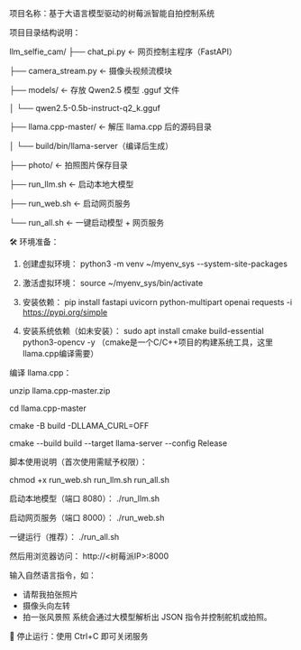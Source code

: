项目名称：基于大语言模型驱动的树莓派智能自拍控制系统

 项目目录结构说明：

llm_selfie_cam/
├── chat_pi.py                 ← 网页控制主程序（FastAPI）

├── camera_stream.py           ← 摄像头视频流模块

├── models/                    ← 存放 Qwen2.5 模型 .gguf 文件

│   └── qwen2.5-0.5b-instruct-q2_k.gguf

├── llama.cpp-master/          ← 解压 llama.cpp 后的源码目录

│   └── build/bin/llama-server（编译后生成）

├── photo/                     ← 拍照图片保存目录

├── run_llm.sh                 ←  启动本地大模型

├── run_web.sh                 ←  启动网页服务

└── run_all.sh                 ←  一键启动模型 + 网页服务

🛠 环境准备：

1. 创建虚拟环境：
   python3 -m venv ~/myenv_sys --system-site-packages

2. 激活虚拟环境：
   source ~/myenv_sys/bin/activate

3. 安装依赖：
   pip install fastapi uvicorn python-multipart openai requests -i https://pypi.org/simple

4. 安装系统依赖（如未安装）：
   sudo apt install cmake build-essential python3-opencv -y   （cmake是一个C/C++项目的构建系统工具，这里llama.cpp编译需要）

 编译 llama.cpp：
 
   unzip llama.cpp-master.zip
   
   cd llama.cpp-master
   
   cmake -B build -DLLAMA_CURL=OFF
   
   cmake --build build --target llama-server --config Release

  脚本使用说明（首次使用需赋予权限）：

   chmod +x run_web.sh run_llm.sh run_all.sh

  启动本地模型（端口 8080）：
    ./run_llm.sh

  启动网页服务（端口 8000）：
    ./run_web.sh

  一键运行（推荐）：
   ./run_all.sh

  然后用浏览器访问：
http://<树莓派IP>:8000

输入自然语言指令，如：
- 请帮我拍张照片
- 摄像头向左转
- 拍一张风景照
系统会通过大模型解析出 JSON 指令并控制舵机或拍照。

🧼 停止运行：使用 Ctrl+C 即可关闭服务
